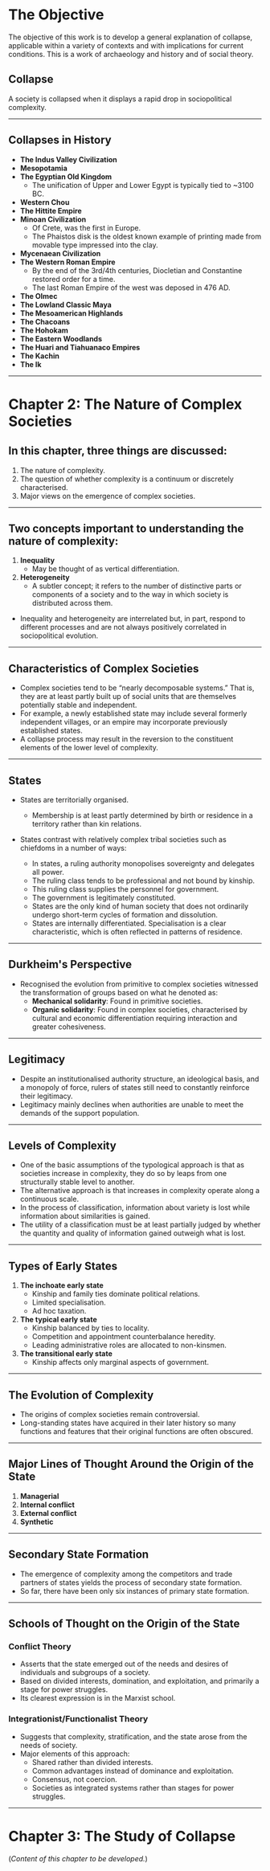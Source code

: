 # The Objective
The objective of this work is to develop a general explanation of collapse, applicable within a variety of contexts and with implications for current conditions. This is a work of archaeology and history and of social theory.

## Collapse
A society is collapsed when it displays a rapid drop in sociopolitical complexity.

---

## Collapses in History
- **The Indus Valley Civilization**
- **Mesopotamia**
- **The Egyptian Old Kingdom**
  - The unification of Upper and Lower Egypt is typically tied to ~3100 BC.
- **Western Chou**
- **The Hittite Empire**
- **Minoan Civilization**
  - Of Crete, was the first in Europe.
  - The Phaistos disk is the oldest known example of printing made from movable type impressed into the clay.
- **Mycenaean Civilization**
- **The Western Roman Empire**
  - By the end of the 3rd/4th centuries, Diocletian and Constantine restored order for a time.
  - The last Roman Empire of the west was deposed in 476 AD.
- **The Olmec**
- **The Lowland Classic Maya**
- **The Mesoamerican Highlands**
- **The Chacoans**
- **The Hohokam**
- **The Eastern Woodlands**
- **The Huari and Tiahuanaco Empires**
- **The Kachin**
- **The Ik**

---

# Chapter 2: The Nature of Complex Societies

## In this chapter, three things are discussed:
1. The nature of complexity.
2. The question of whether complexity is a continuum or discretely characterised.
3. Major views on the emergence of complex societies.

---

## Two concepts important to understanding the nature of complexity:
1. **Inequality**
   - May be thought of as vertical differentiation.
2. **Heterogeneity**
   - A subtler concept; it refers to the number of distinctive parts or components of a society and to the way in which society is distributed across them.

- Inequality and heterogeneity are interrelated but, in part, respond to different processes and are not always positively correlated in sociopolitical evolution.

---

## Characteristics of Complex Societies
- Complex societies tend to be “nearly decomposable systems.” That is, they are at least partly built up of social units that are themselves potentially stable and independent.
- For example, a newly established state may include several formerly independent villages, or an empire may incorporate previously established states.
- A collapse process may result in the reversion to the constituent elements of the lower level of complexity.

---

## States
- States are territorially organised.
  - Membership is at least partly determined by birth or residence in a territory rather than kin relations.

- States contrast with relatively complex tribal societies such as chiefdoms in a number of ways:
  - In states, a ruling authority monopolises sovereignty and delegates all power.
  - The ruling class tends to be professional and not bound by kinship.
  - This ruling class supplies the personnel for government.
  - The government is legitimately constituted.
  - States are the only kind of human society that does not ordinarily undergo short-term cycles of formation and dissolution.
  - States are internally differentiated. Specialisation is a clear characteristic, which is often reflected in patterns of residence.

---

## Durkheim's Perspective
- Recognised the evolution from primitive to complex societies witnessed the transformation of groups based on what he denoted as:
  - **Mechanical solidarity**: Found in primitive societies.
  - **Organic solidarity**: Found in complex societies, characterised by cultural and economic differentiation requiring interaction and greater cohesiveness.

---

## Legitimacy
- Despite an institutionalised authority structure, an ideological basis, and a monopoly of force, rulers of states still need to constantly reinforce their legitimacy.
- Legitimacy mainly declines when authorities are unable to meet the demands of the support population.

---

## Levels of Complexity
- One of the basic assumptions of the typological approach is that as societies increase in complexity, they do so by leaps from one structurally stable level to another.
- The alternative approach is that increases in complexity operate along a continuous scale.
- In the process of classification, information about variety is lost while information about similarities is gained.
- The utility of a classification must be at least partially judged by whether the quantity and quality of information gained outweigh what is lost.

---

## Types of Early States
1. **The inchoate early state**
   - Kinship and family ties dominate political relations.
   - Limited specialisation.
   - Ad hoc taxation.
2. **The typical early state**
   - Kinship balanced by ties to locality.
   - Competition and appointment counterbalance heredity.
   - Leading administrative roles are allocated to non-kinsmen.
3. **The transitional early state**
   - Kinship affects only marginal aspects of government.

---

## The Evolution of Complexity
- The origins of complex societies remain controversial.
- Long-standing states have acquired in their later history so many functions and features that their original functions are often obscured.

---

## Major Lines of Thought Around the Origin of the State
1. **Managerial**
2. **Internal conflict**
3. **External conflict**
4. **Synthetic**

---

## Secondary State Formation
- The emergence of complexity among the competitors and trade partners of states yields the process of secondary state formation.
- So far, there have been only six instances of primary state formation.

---

## Schools of Thought on the Origin of the State

### Conflict Theory
- Asserts that the state emerged out of the needs and desires of individuals and subgroups of a society.
- Based on divided interests, domination, and exploitation, and primarily a stage for power struggles.
- Its clearest expression is in the Marxist school.

### Integrationist/Functionalist Theory
- Suggests that complexity, stratification, and the state arose from the needs of society.
- Major elements of this approach:
  - Shared rather than divided interests.
  - Common advantages instead of dominance and exploitation.
  - Consensus, not coercion.
  - Societies as integrated systems rather than stages for power struggles.

---

# Chapter 3: The Study of Collapse
(*Content of this chapter to be developed.*)
